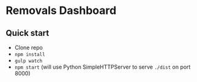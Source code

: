 # Removals Dashboard

## Quick start

- Clone repo
- `npm install`
- `gulp watch`
- `npm start` (will use Python SimpleHTTPServer to serve `./dist` on port 8000)
